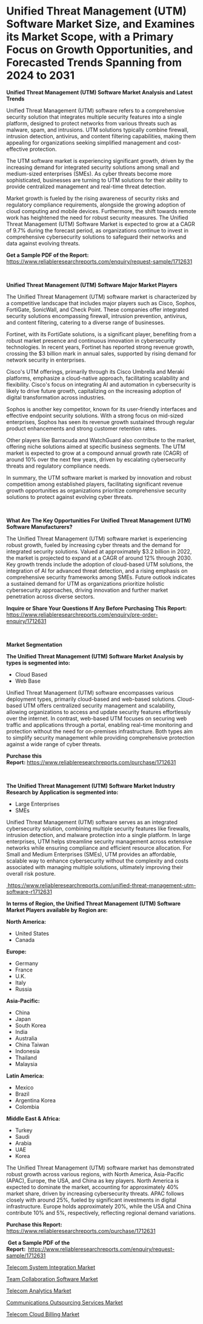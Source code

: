 <p><h1>Unified Threat Management (UTM) Software Market Size, and Examines its Market Scope, with a Primary Focus on Growth Opportunities, and Forecasted Trends Spanning from 2024 to 2031</h1></p><p><strong>Unified Threat Management (UTM) Software Market Analysis and Latest Trends</strong></p>
<p><p>Unified Threat Management (UTM) software refers to a comprehensive security solution that integrates multiple security features into a single platform, designed to protect networks from various threats such as malware, spam, and intrusions. UTM solutions typically combine firewall, intrusion detection, antivirus, and content filtering capabilities, making them appealing for organizations seeking simplified management and cost-effective protection.</p><p>The UTM software market is experiencing significant growth, driven by the increasing demand for integrated security solutions among small and medium-sized enterprises (SMEs). As cyber threats become more sophisticated, businesses are turning to UTM solutions for their ability to provide centralized management and real-time threat detection. </p><p>Market growth is fueled by the rising awareness of security risks and regulatory compliance requirements, alongside the growing adoption of cloud computing and mobile devices. Furthermore, the shift towards remote work has heightened the need for robust security measures. The Unified Threat Management (UTM) Software Market is expected to grow at a CAGR of 9.7% during the forecast period, as organizations continue to invest in comprehensive cybersecurity solutions to safeguard their networks and data against evolving threats.</p></p>
<p><strong>Get a Sample PDF of the Report:&nbsp;</strong> <a href="https://www.reliableresearchreports.com/enquiry/request-sample/1712631?utm_campaign=1736&utm_medium=2&utm_source=Github&utm_content=ia&utm_term=22102024&utm_id=unified-threat-management-utm-software">https://www.reliableresearchreports.com/enquiry/request-sample/1712631</a></p>
<p>&nbsp;</p>
<p><strong>Unified Threat Management (UTM) Software Major Market Players</strong></p>
<p><p>The Unified Threat Management (UTM) software market is characterized by a competitive landscape that includes major players such as Cisco, Sophos, FortiGate, SonicWall, and Check Point. These companies offer integrated security solutions encompassing firewall, intrusion prevention, antivirus, and content filtering, catering to a diverse range of businesses.</p><p>Fortinet, with its FortiGate solutions, is a significant player, benefiting from a robust market presence and continuous innovation in cybersecurity technologies. In recent years, Fortinet has reported strong revenue growth, crossing the $3 billion mark in annual sales, supported by rising demand for network security in enterprises.</p><p>Cisco's UTM offerings, primarily through its Cisco Umbrella and Meraki platforms, emphasize a cloud-native approach, facilitating scalability and flexibility. Cisco's focus on integrating AI and automation in cybersecurity is likely to drive future growth, capitalizing on the increasing adoption of digital transformation across industries.</p><p>Sophos is another key competitor, known for its user-friendly interfaces and effective endpoint security solutions. With a strong focus on mid-sized enterprises, Sophos has seen its revenue growth sustained through regular product enhancements and strong customer retention rates.</p><p>Other players like Barracuda and WatchGuard also contribute to the market, offering niche solutions aimed at specific business segments. The UTM market is expected to grow at a compound annual growth rate (CAGR) of around 10% over the next few years, driven by escalating cybersecurity threats and regulatory compliance needs.</p><p>In summary, the UTM software market is marked by innovation and robust competition among established players, facilitating significant revenue growth opportunities as organizations prioritize comprehensive security solutions to protect against evolving cyber threats.</p></p>
<p>&nbsp;</p>
<p><strong>What Are The Key Opportunities For Unified Threat Management (UTM) Software Manufacturers?</strong></p>
<p><p>The Unified Threat Management (UTM) software market is experiencing robust growth, fueled by increasing cyber threats and the demand for integrated security solutions. Valued at approximately $3.2 billion in 2022, the market is projected to expand at a CAGR of around 12% through 2030. Key growth trends include the adoption of cloud-based UTM solutions, the integration of AI for advanced threat detection, and a rising emphasis on comprehensive security frameworks among SMEs. Future outlook indicates a sustained demand for UTM as organizations prioritize holistic cybersecurity approaches, driving innovation and further market penetration across diverse sectors.</p></p>
<p><strong>Inquire or Share Your Questions If Any Before Purchasing This Report:</strong> <a href="https://www.reliableresearchreports.com/enquiry/pre-order-enquiry/1712631?utm_campaign=1736&utm_medium=2&utm_source=Github&utm_content=ia&utm_term=22102024&utm_id=unified-threat-management-utm-software">https://www.reliableresearchreports.com/enquiry/pre-order-enquiry/1712631</a></p>
<p>&nbsp;</p>
<p><strong>Market Segmentation</strong></p>
<p><strong>The Unified Threat Management (UTM) Software Market Analysis by types is segmented into:</strong></p>
<p><ul><li>Cloud Based</li><li>Web Base</li></ul></p>
<p><p>Unified Threat Management (UTM) software encompasses various deployment types, primarily cloud-based and web-based solutions. Cloud-based UTM offers centralized security management and scalability, allowing organizations to access and update security features effortlessly over the internet. In contrast, web-based UTM focuses on securing web traffic and applications through a portal, enabling real-time monitoring and protection without the need for on-premises infrastructure. Both types aim to simplify security management while providing comprehensive protection against a wide range of cyber threats.</p></p>
<p><strong>Purchase this Report:&nbsp;</strong><a href="https://www.reliableresearchreports.com/purchase/1712631?utm_campaign=1736&utm_medium=2&utm_source=Github&utm_content=ia&utm_term=22102024&utm_id=unified-threat-management-utm-software">https://www.reliableresearchreports.com/purchase/1712631</a></p>
<p>&nbsp;</p>
<p><strong>The Unified Threat Management (UTM) Software Market Industry Research by Application is segmented into:</strong></p>
<p><ul><li>Large Enterprises</li><li>SMEs</li></ul></p>
<p><p>Unified Threat Management (UTM) software serves as an integrated cybersecurity solution, combining multiple security features like firewalls, intrusion detection, and malware protection into a single platform. In large enterprises, UTM helps streamline security management across extensive networks while ensuring compliance and efficient resource allocation. For Small and Medium Enterprises (SMEs), UTM provides an affordable, scalable way to enhance cybersecurity without the complexity and costs associated with managing multiple solutions, ultimately improving their overall risk posture.</p></p>
<p><a href="https://www.reliableresearchreports.com/unified-threat-management-utm-software-r1712631?utm_campaign=1736&utm_medium=2&utm_source=Github&utm_content=ia&utm_term=22102024&utm_id=unified-threat-management-utm-software">&nbsp;https://www.reliableresearchreports.com/unified-threat-management-utm-software-r1712631</a></p>
<p><strong>In terms of Region, the Unified Threat Management (UTM) Software Market Players available by Region are:</strong></p>
<p>
    <p> <strong> North America: </strong>
        <ul>
            <li>United States</li>
            <li>Canada</li>
        </ul>
        </p> 
    <p> <strong> Europe: </strong>
        <ul>
            <li>Germany</li>
            <li>France</li>
            <li>U.K.</li>
            <li>Italy</li>
            <li>Russia</li>
        </ul>
        </p> 
    <p> <strong> Asia-Pacific: </strong>
        <ul>
            <li>China</li>
            <li>Japan</li>
            <li>South Korea</li>
            <li>India</li>
            <li>Australia</li>
            <li>China Taiwan</li>
            <li>Indonesia</li>
            <li>Thailand</li>
            <li>Malaysia</li>
        </ul>
        </p> 
    <p> <strong> Latin America: </strong>
        <ul>
            <li>Mexico</li>
            <li>Brazil</li>
            <li>Argentina Korea</li>
            <li>Colombia</li>
        </ul>
        </p> 
    <p> <strong> Middle East & Africa: </strong>
        <ul>
            <li>Turkey</li>
            <li>Saudi</li>
            <li>Arabia</li>
            <li>UAE</li>
            <li>Korea</li>
        </ul>
    </p>
    </p>
<p><p>The Unified Threat Management (UTM) software market has demonstrated robust growth across various regions, with North America, Asia-Pacific (APAC), Europe, the USA, and China as key players. North America is expected to dominate the market, accounting for approximately 40% market share, driven by increasing cybersecurity threats. APAC follows closely with around 25%, fueled by significant investments in digital infrastructure. Europe holds approximately 20%, while the USA and China contribute 10% and 5%, respectively, reflecting regional demand variations.</p></p>
<p><strong>Purchase this Report: </strong><a href="https://www.reliableresearchreports.com/purchase/1712631?utm_campaign=1736&utm_medium=2&utm_source=Github&utm_content=ia&utm_term=22102024&utm_id=unified-threat-management-utm-software">https://www.reliableresearchreports.com/purchase/1712631</a></p>
<p>&nbsp;<strong>Get a Sample PDF of the Report:&nbsp;&nbsp;</strong><a href="https://www.reliableresearchreports.com/enquiry/request-sample/1712631?utm_campaign=1736&utm_medium=2&utm_source=Github&utm_content=ia&utm_term=22102024&utm_id=unified-threat-management-utm-software">https://www.reliableresearchreports.com/enquiry/request-sample/1712631</a></p>
<p><strong></strong></p>
<p><p><a href="https://www.linkedin.com/pulse/telecom-system-integration-value-chain-analysis-from-raw-ftbbf?utm_campaign=1736&utm_medium=2&utm_source=Github&utm_content=ia&utm_term=22102024&utm_id=unified-threat-management-utm-software">Telecom System Integration Market</a></p><p><a href="https://www.linkedin.com/pulse/navigating-team-collaboration-software-market-expert-analysis-usfwf?utm_campaign=1736&utm_medium=2&utm_source=Github&utm_content=ia&utm_term=22102024&utm_id=unified-threat-management-utm-software">Team Collaboration Software Market</a></p><p><a href="https://www.linkedin.com/pulse/telecom-analytics-market-size-share-analysis-growth-trends-xodgf?utm_campaign=1736&utm_medium=2&utm_source=Github&utm_content=ia&utm_term=22102024&utm_id=unified-threat-management-utm-software">Telecom Analytics Market</a></p><p><a href="https://github.com/AbbasMahmud554/Market-Research-Report-List-1/blob/main/communications-outsourcing-services-market.md?utm_campaign=1736&utm_medium=2&utm_source=Github&utm_content=ia&utm_term=22102024&utm_id=unified-threat-management-utm-software">Communications Outsourcing Services Market</a></p><p><a href="https://www.linkedin.com/pulse/emerging-trends-telecom-cloud-billing-market-global-outlook-i2eqf?utm_campaign=1736&utm_medium=2&utm_source=Github&utm_content=ia&utm_term=22102024&utm_id=unified-threat-management-utm-software">Telecom Cloud Billing Market</a></p></p>